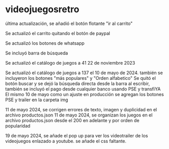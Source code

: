 # videojuegosretro

última actualización, se añadió el botón flotante "ir al carrito"

Se actualizó el carrito quitando el botón de paypal

Se actualizó los botones de whatsapp

Se incluyó barra de búsqueda

Se actualizó el catálogo de juegos a 41 22 de noviembre 2023

Se actualizó el catálogo de juegos a 137 el 10 de mayo de 2024. también se incluyeron los botones "más populares" y "Orden alfabetico"
Se quitó el botón buscar y se dejó la búsqueda directa desde la barra al escribir, también se incluyó el pago desde cualquier banco usando PSE y transfiYA
El mismo 10 de mayo como un ajuste en producción se agregan los botones PSE y trailer en la carpeta img

11 de mayo 2024, se corrigen errores de texto, imagen y duplicidad en el archivo productos.json
11 de mayo 2024, se  organizan los juegos en el archivo productos.json desde el 200 en adelante y por orden de popularidad

19 de mayo 2024, se añade el pop up para ver los videotrailer de los videojuegos  enlazado a youtube. se añade el css faltante.